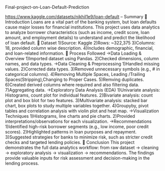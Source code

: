  Final-project-on-Loan-Default-Prediction

 https://www.kaggle.com/datasets/nikhil1e9/loan-default – Summary 🔹 Introduction Loans are a vital part of the banking system, but loan defaults cause major losses for financial institutions. This project uses data analytics to analyze borrower characteristics (such as income, credit score, loan amount, and employment details) to understand and predict the likelihood of loan default. 🔹 Dataset 1)Source: Kaggle 2)Rows: ~322,375 3)Columns: 18, provided column wise description. 4)Includes demographic, financial, and loan-related information. 🔹 Process Followed ->Data Loading & Overview 1)Imported dataset using Pandas. 2)Checked dimensions, column names, and data types. ->Data Cleaning & Preprocessing 1)Handled missing values. 2)Corrected data types. 3)Removed unnecessary symbols (e.g., # in categorical columns). 4)Removing Multiple Spaces, Leading /Trailing Spaces(Stripping),Changing to Proper Cases. 5)Remving duplicates. 6)Created derived columns where required and also filtering data. 7)Aggregating data. ->Exploratory Data Analysis (EDA) 1)Univariate analysis: Histograms, count plot for individual features. 2)Bivariate analysis: count plot and box blot for two features. 3)Multivariate analysis: stacked bar chart, box plots to study multiple variables together. 4)Groupyby, pivot tables and correlation analysis with violin plot and heat map. ->Visualization Techniques 1)Histograms, line charts and pie charts. 2)Provided interpretations/observations for each visualization. ->Recommendations 1)Identified high-risk borrower segments (e.g., low income, poor credit scores). 2)Highlighted patterns in loan purposes and repayment. 3)Suggested strategies for banks to minimize risk, such as stricter credit checks and targeted lending policies. 🔹 Conclusion This project demonstrates the full data analytics workflow: from raw dataset → cleaning → exploratory analysis → visualization → recommendations. The findings provide valuable inputs for risk assessment and decision-making in the lending process.
